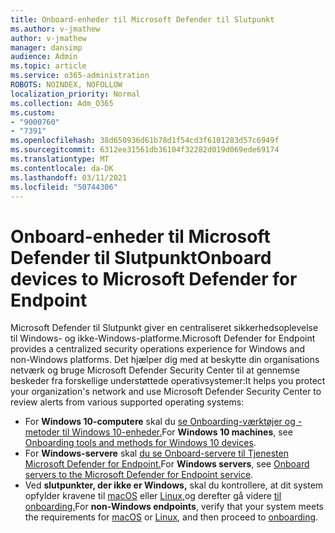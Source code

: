 ```yaml
---
title: Onboard-enheder til Microsoft Defender til Slutpunkt
ms.author: v-jmathew
author: v-jmathew
manager: dansimp
audience: Admin
ms.topic: article
ms.service: o365-administration
ROBOTS: NOINDEX, NOFOLLOW
localization_priority: Normal
ms.collection: Adm_O365
ms.custom:
- "9000760"
- "7391"
ms.openlocfilehash: 38d650936d61b78d1f54cd3f6101283d57c6949f
ms.sourcegitcommit: 6312ee31561db36104f32282d019d069ede69174
ms.translationtype: MT
ms.contentlocale: da-DK
ms.lasthandoff: 03/11/2021
ms.locfileid: "50744306"
---
```

# <a name="onboard-devices-to-microsoft-defender-for-endpoint"></a><span data-ttu-id="206c9-102">Onboard-enheder til Microsoft Defender til Slutpunkt</span><span class="sxs-lookup"><span data-stu-id="206c9-102">Onboard devices to Microsoft Defender for Endpoint</span></span>

<span data-ttu-id="206c9-103">Microsoft Defender til Slutpunkt giver en centraliseret sikkerhedsoplevelse til Windows- og ikke-Windows-platforme.</span><span class="sxs-lookup"><span data-stu-id="206c9-103">Microsoft Defender for Endpoint provides a centralized security operations experience for Windows and non-Windows platforms.</span></span> <span data-ttu-id="206c9-104">Det hjælper dig med at beskytte din organisations netværk og bruge Microsoft Defender Security Center til at gennemse beskeder fra forskellige understøttede operativsystemer:</span><span class="sxs-lookup"><span data-stu-id="206c9-104">It helps you protect your organization's network and use Microsoft Defender Security Center to review alerts from various supported operating systems:</span></span>

- <span data-ttu-id="206c9-105">For **Windows 10-computere** skal du [se Onboarding-værktøjer og -metoder til Windows 10-enheder.](https://go.microsoft.com/fwlink/?linkid=2143460)</span><span class="sxs-lookup"><span data-stu-id="206c9-105">For **Windows 10 machines**, see [Onboarding tools and methods for Windows 10 devices](https://go.microsoft.com/fwlink/?linkid=2143460).</span></span>
- <span data-ttu-id="206c9-106">For **Windows-servere** skal [du se Onboard-servere til Tjenesten Microsoft Defender for Endpoint.](https://go.microsoft.com/fwlink/?linkid=2143627)</span><span class="sxs-lookup"><span data-stu-id="206c9-106">For **Windows servers**, see [Onboard servers to the Microsoft Defender for Endpoint service](https://go.microsoft.com/fwlink/?linkid=2143627).</span></span>
- <span data-ttu-id="206c9-107">Ved **slutpunkter, der ikke er Windows,** skal du kontrollere, at dit system opfylder kravene til [macOS](https://go.microsoft.com/fwlink/?linkid=2143461) eller [Linux,](https://go.microsoft.com/fwlink/?linkid=2143462)og derefter gå videre [til onboarding.](https://go.microsoft.com/fwlink/?linkid=2143628)</span><span class="sxs-lookup"><span data-stu-id="206c9-107">For **non-Windows endpoints**, verify that your system meets the requirements for [macOS](https://go.microsoft.com/fwlink/?linkid=2143461) or [Linux](https://go.microsoft.com/fwlink/?linkid=2143462), and then proceed to [onboarding](https://go.microsoft.com/fwlink/?linkid=2143628).</span></span>
